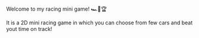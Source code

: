 Welcome to my racing mini game! 🏎️🏁🏆

It is a 2D mini racing game in which you can choose from few cars and beat yout time on track!
